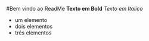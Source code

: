 #Bem vindo ao ReadMe
**Texto em Bold**
*Texto em Italico*
- um elemento
- dois elementos
- três elementos
